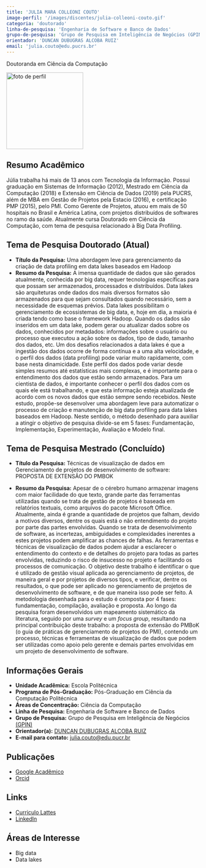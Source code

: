 ```yaml
---
title: 'JULIA MARA COLLEONI COUTO'
image-perfil: '/images/discentes/julia-colleoni-couto.gif'
categoria: 'doutorado'
linha-de-pesquisa: 'Engenharia de Software e Banco de Dados'
grupo-de-pesquisa: 'Grupo de Pesquisa em Inteligência de Negócios (GPIN)'
orientador: 'DUNCAN DUBUGRAS ALCOBA RUIZ'
email: 'julia.couto@edu.pucrs.br'
---
```


Doutoranda em Ciência da Computação

<img src="{{site.baseurl}}/images/discentes/julia-colleoni-couto.gif" alt="foto de perfil" width="200"/>

## Resumo Acadêmico

Júlia trabalha há mais de 13 anos com Tecnologia da Informação. Possui graduação em Sistemas de Informação (2012), Mestrado em Ciência da Computação (2018) e Extensão em Ciência de Dados (2019) pela PUCRS, além de MBA em Gestão de Projetos pela Estacio (2016), e certificação PMP (2015), pelo PMI. Como Gerente de Projetos, atuou em mais de 50 hospitais no Brasil e América Latina, com projetos distribuídos de softwares no ramo da saúde. Atualmente cursa Doutorado em Ciência da Computação, com tema de pesquisa relacionado à Big Data Profiling.

## Tema de Pesquisa Doutorado (Atual)

- **Título da Pesquisa:** Uma abordagem leve para gerenciamento da criação de data profiling em data lakes baseados em Hadoop
- **Resumo da Pesquisa:** A imensa quantidade de dados que são gerados atualmente, conhecida por big data, requer tecnologias específicas para que possam ser armazenados, processados e distribuídos. Data lakes são arquiteturas onde dados dos mais diversos formatos são armazenados para que sejam consultados quando necessário, sem a necessidade de esquemas prévios. Data lakes possibilitam o gerenciamento de ecossistemas de big data, e, hoje em dia, a maioria é criada tendo como base o framework Hadoop. Quando os dados são inseridos em um data lake, podem gerar ou atualizar dados sobre os dados, conhecidos por metadados: informações sobre o usuário ou processo que executou a ação sobre os dados, tipo de dado, tamanho dos dados, etc. Um dos desafios relacionados a data lakes é que a ingestão dos dados ocorre de forma contínua e a uma alta velocidade, e o perfil dos dados (data profiling) pode variar muito rapidamente, com base nesta dinamicidade. Este perfil dos dados pode variar desde simples resumos até estatísticas mais complexas, e é importante para o entendimento dos dados que estão sendo armazenados. Para um cientista de dados, é importante conhecer o perfil dos dados com os quais ele está trabalhando, e que esta informação esteja atualizada de acordo com os novos dados que estão sempre sendo recebidos.
Neste estudo, propõe-se desenvolver uma abordagem leve para automatizar o processo de criação e manutenção de big data profiling para data lakes baseados em Hadoop. Neste sentido, o método desenhado para auxiliar a atingir o objetivo de pesquisa divide-se em 5 fases: Fundamentação, Implementação, Experimentação, Avaliação e Modelo final.

## Tema de Pesquisa Mestrado (Concluído)

- **Título da Pesquisa:** Técnicas de visualização de dados em Gerenciamento de projetos de desenvolvimento de software: PROPOSTA DE EXTENSÃO DO PMBOK

- **Resumo da Pesquisa:** Apesar de o cérebro humano armazenar imagens com maior facilidade do que texto, grande parte das ferramentas utilizadas quando se trata de gestão de projetos é baseada em relatórios textuais, como arquivos do pacote Microsoft Office. Atualmente, ainda é grande a quantidade de projetos que falham, devido a motivos diversos, dentre os quais está o não entendimento do projeto por parte das partes envolvidas. Quando se trata de desenvolvimento de software, as incertezas, ambiguidades e complexidades inerentes a estes projetos podem amplificar as chances de falhas. As ferramentas e técnicas de visualização de dados podem ajudar a esclarecer o entendimento do contexto e de detalhes do projeto para todas as partes envolvidas, reduzindo o risco de insucesso no projeto e facilitando os processos de comunicação. O objetivo deste trabalho é identificar o que é utilizado de gestão visual aplicada ao gerenciamento de projetos, de maneira geral e por projetos de diversos tipos, e verificar, dentre os resultados, o que pode ser aplicado no gerenciamento de projetos de desenvolvimento de software, e de que maneira isso pode ser feito. A metodologia desenhada para o estudo é composta por 4 fases: fundamentação, compilação, avaliação e proposta. Ao longo da pesquisa foram desenvolvidos um mapeamento sistemático da literatura, seguido por uma _survey_ e um _focus group_, resultando na principal contribuição deste trabalho: a proposta de extensão do PMBoK (o guia de práticas de gerenciamento de projetos do PMI), contendo um processo, técnicas e ferramentas de visualização de dados que podem ser utilizadas como apoio pelo gerente e demais partes envolvidas em um projeto de desenvolvimento de software.


## Informações Gerais

- **Unidade Acadêmica:** Escola Politécnica
- **Programa de Pós-Graduação:** Pós-Graduação em Ciência da Computação Politécnica
- **Áreas de Concentração:** Ciência da Computação
- **Linha de Pesquisa:** Engenharia de Software e Banco de Dados
- **Grupo de Pesquisa:** Grupo de Pesquisa em Inteligência de Negócios [(GPIN)]([https://www.inf.pucrs.br/gpin/](https://www.inf.pucrs.br/gpin/))
- **Orientador(a):** [DUNCAN DUBUGRAS ALCOBA RUIZ](http://www.pucrs.br/pesquisadores/duncan-dubugras-alcoba-ruiz/)
- **E-mail para contato:** [julia.couto@edu.pucr.br](mailto:julia.couto@edu.pucr.br)


## Publicações

- [Google Acadêmico]([https://scholar.google.com/citations?user=yb7aDIsAAAAJ&hl=pt-BR](https://scholar.google.com/citations?user=yb7aDIsAAAAJ&hl=pt-BR))
- [Orcid]([https://orcid.org/0000-0002-4022-0142](https://orcid.org/0000-0002-4022-0142))


## Links
- [Curriculo Lattes](http://lattes.cnpq.br/0619802843633726)
- [LinkedIn]([https://www.linkedin.com/in/juliacolleoni](https://www.linkedin.com/in/juliacolleoni))

## Áreas de Interesse

- Big data
- Data lakes
